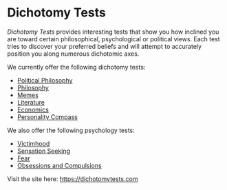 # Dichotomy Tests
_Dichotomy Tests_ provides interesting tests that show you how inclined you are toward certain philosophical, psychological or political views. Each test tries to discover your preferred beliefs and will attempt to accurately position you along numerous dichotomic axes.

We currently offer the following dichotomy tests:

* [Political Philosophy](https://finnviking.github.io/DichotomyTests/test.html?id=5)
* [Philosophy](https://finnviking.github.io/DichotomyTests/test.html?id=0)
* [Memes](https://finnviking.github.io/DichotomyTests/test.html?id=4)
* [Literature](https://finnviking.github.io/DichotomyTests/test.html?id=3)
* [Economics](https://finnviking.github.io/DichotomyTests/test.html?id=1)
* [Personality Compass](https://finnviking.github.io/DichotomyTests/test.html?id=2)

We also offer the following psychology tests:

* [Victimhood](https://finnviking.github.io/DichotomyTests/test.html?id=6)
* [Sensation Seeking](https://finnviking.github.io/DichotomyTests/test.html?id=7)
* [Fear](https://finnviking.github.io/DichotomyTests/test.html?id=8)
* [Obsessions and Compulsions](https://finnviking.github.io/DichotomyTests/test.html?id=9)


Visit the site here: <https://dichotomytests.com>
